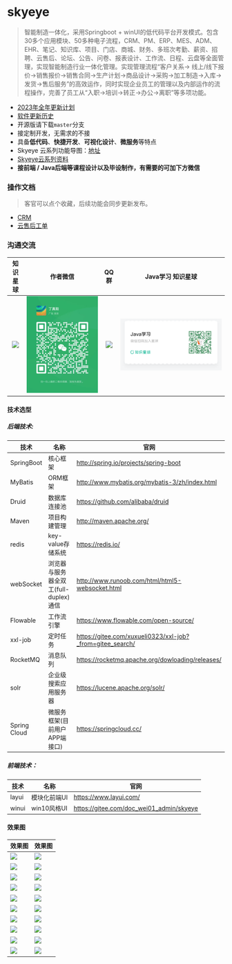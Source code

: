 # skyeye

> 智能制造一体化，采用Springboot + winUI的低代码平台开发模式。包含30多个应用模块、50多种电子流程，CRM、PM、ERP、MES、ADM、EHR、笔记、知识库、项目、门店、商城、财务、多班次考勤、薪资、招聘、云售后、论坛、公告、问卷、报表设计、工作流、日程、云盘等全面管理，实现智能制造行业一体化管理。实现管理流程“客户关系->
线上/线下报价->销售报价->销售合同->生产计划->商品设计->采购->加工制造->入库->发货->售后服务”的高效运作，同时实现企业员工的管理以及内部运作的流程操作，完善了员工从“入职->培训->转正->办公->离职”等多项功能。

- [2023年全年更新计划](https://mp.weixin.qq.com/s/deBkHLLeo1JDy6nqhvtWZg)
- [软件更新历史](https://gitee.com/doc_wei01/skyeye/blob/company_server/HISTORY_UPDATE.md)
- 开源版请下载`master`分支
- 接定制开发，无需求的不接
- 具备**低代码**、**快捷开发**、**可视化设计**、**微服务**等特点
- Skyeye 云系列功能导图：[地址](https://www.zhixi.com/tpl/8556d62b08ac5d98468ad26dc418fe91?shared=true)
- [Skyeye云系列资料](https://docs.qq.com/doc/DYUxuT3pSdGhVVXFC)
- **接前端 / Java后端等课程设计以及毕设制作，有需要的可加下方微信**

### 操作文档

> 客官可以点个收藏，后续功能会同步更新发布。

- [CRM](https://www.zhixi.com/tpl/f9f4d2f7d4fb9a8c2d67da36ab8250cf?shared=true)
- [云售后工单](https://www.zhixi.com/tpl/09cc45d926714da461b51df8a435bc6b?shared=true)


### 沟通交流

|   知识星球   |   作者微信   |          QQ群      |   Java学习 知识星球  |
|:-----:|:--------------------------------:|:--------------------:|:-------------------------------------:|
| ![](images/mindMap/知识星球.png) |    ![](images/mindMap/chatgpt的微信.jpg)    | ![](images/mindMap/Skyeye智能制造云办公官方①群群二维码.png) | ![输入图片说明](images/Java%E5%AD%A6%E4%B9%A0%E7%9F%A5%E8%AF%86%E6%98%9F%E7%90%83.png) |


#### 技术选型

##### 后端技术:

|技术|名称| 官网                                                       |
|---|---|----------------------------------------------------------|
|SpringBoot|核心框架| http://spring.io/projects/spring-boot                    |
|MyBatis|ORM框架| http://www.mybatis.org/mybatis-3/zh/index.html           |
|Druid|数据库连接池| https://github.com/alibaba/druid                         |
|Maven|项目构建管理| http://maven.apache.org/                                 |
|redis|key-value存储系统| https://redis.io/                                        |
|webSocket|浏览器与服务器全双工(full-duplex)通信| http://www.runoob.com/html/html5-websocket.html          |
|Flowable|工作流引擎| https://www.flowable.com/open-source/                    |
|xxl-job|定时任务| https://gitee.com/xuxueli0323/xxl-job?_from=gitee_search/ |
|RocketMQ|消息队列| https://rocketmq.apache.org/dowloading/releases/         |
|solr|企业级搜索应用服务器| https://lucene.apache.org/solr/                          |
|Spring Cloud|微服务框架(目前用户APP端接口)| https://springcloud.cc/                                  |

##### 前端技术：

|技术|名称| 官网                                       |
|---|---|------------------------------------------|
|layui|模块化前端UI| https://www.layui.com/                   |
|winui|win10风格UI| https://gitee.com/doc_wei01_admin/skyeye |

#### 效果图

| 效果图                                    | 效果图                                |
|----------------------------------------|------------------------------------|
| ![](images/show/tradition/show001.png) | ![](images/show/win10/show001.png) |
| ![](images/show/tradition/show002.png) | ![](images/show/win10/show002.png) |
| ![](images/show/tradition/show003.png) | ![](images/show/win10/show003.png) |
| ![](images/show/tradition/show004.png) | ![](images/show/win10/show004.png) |
| ![](images/show/tradition/show005.png) | ![](images/show/win10/show005.png) |
| ![](images/show/tradition/show006.png) | ![](images/show/win10/show006.png) |
| ![](images/show/tradition/show007.png) | ![](images/show/win10/show007.png) |
| ![](images/show/tradition/show008.png) | ![](images/show/win10/show008.png) |
| ![](images/show/tradition/show009.png) | ![](images/show/win10/show009.png) |
| ![](images/show/tradition/show010.png) | ![](images/show/win10/show010.png) |
